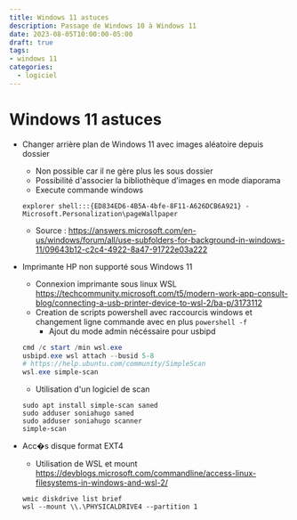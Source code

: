 ```yaml
---
title: Windows 11 astuces
description: Passage de Windows 10 à Windows 11
date: 2023-08-05T10:00:00-05:00
draft: true
tags:
- windows 11
categories:
  - logiciel
---
```


# Windows 11 astuces

* Changer arrière plan de Windows 11 avec images aléatoire depuis dossier
  * Non possible car il ne gère plus les sous dossier
  * Possibilité d'associer la bibliothèque d'images en mode diaporama
  * Execute commande windows
  
  ```
  explorer shell:::{ED834ED6-4B5A-4bfe-8F11-A626DCB6A921} -Microsoft.Personalization\pageWallpaper 
  ```
  
  * Source : https://answers.microsoft.com/en-us/windows/forum/all/use-subfolders-for-background-in-windows-11/09643b12-c2c4-4922-8a47-91722e03a222
  
* Imprimante HP non supporté sous Windows 11
  * Connexion imprimante sous linux WSL https://techcommunity.microsoft.com/t5/modern-work-app-consult-blog/connecting-a-usb-printer-device-to-wsl-2/ba-p/3173112
  * Creation de scripts powershell avec raccourcis windows et changement ligne commande avec en plus `powershell -f`
	* Ajout du mode admin nécéssaire pour usbipd
  
  ```powershell
  cmd /c start /min wsl.exe
  usbipd.exe wsl attach --busid 5-8
  # https://help.ubuntu.com/community/SimpleScan
  wsl.exe simple-scan
  ```
  
  * Utilisation d'un logiciel de scan

  ```shell
  sudo apt install simple-scan saned
  sudo adduser soniahugo saned
  sudo adduser soniahugo scanner
  simple-scan
  ```
  
* Acc�s disque format EXT4
  * Utilisation de WSL et mount
  https://devblogs.microsoft.com/commandline/access-linux-filesystems-in-windows-and-wsl-2/
  
  ```
  wmic diskdrive list brief
  wsl --mount \\.\PHYSICALDRIVE4 --partition 1
  ```
  